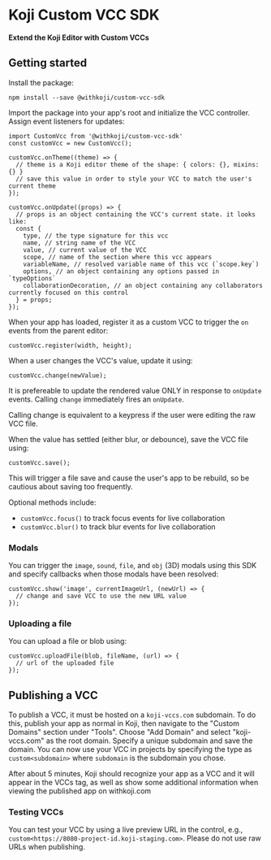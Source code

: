 # Koji Custom VCC SDK
**Extend the Koji Editor with Custom VCCs**

## Getting started

Install the package:
```
npm install --save @withkoji/custom-vcc-sdk
```

Import the package into your app's root and initialize the VCC controller. Assign event listeners for updates:
```
import CustomVcc from '@withkoji/custom-vcc-sdk'
const customVcc = new CustomVcc();

customVcc.onTheme((theme) => {
  // theme is a Koji editor theme of the shape: { colors: {}, mixins: {} }
  // save this value in order to style your VCC to match the user's current theme
});

customVcc.onUpdate((props) => {
  // props is an object containing the VCC's current state. it looks like:
  const {
    type, // the type signature for this vcc
    name, // string name of the VCC
    value, // current value of the VCC
    scope, // name of the section where this vcc appears
    variableName, // resolved variable name of this vcc (`scope.key`)
    options, // an object containing any options passed in `typeOptions`
    collaborationDecoration, // an object containing any collaborators currently focused on this control
  } = props;
});
```

When your app has loaded, register it as a custom VCC to trigger the `on` events from the parent editor:
```
customVcc.register(width, height);
```

When a user changes the VCC's value, update it using:
```
customVcc.change(newValue);
```

It is prefereable to update the rendered value ONLY in response to `onUpdate` events. Calling `change` immediately fires an `onUpdate`.

Calling change is equivalent to a keypress if the user were editing the raw VCC file.

When the value has settled (either blur, or debounce), save the VCC file using:
```
customVcc.save();
```

This will trigger a file save and cause the user's app to be rebuild, so be cautious about saving too frequently.

Optional methods include:
- `customVcc.focus()` to track focus events for live collaboration
- `customVcc.blur()` to track blur events for live collaboration

### Modals

You can trigger the `image`, `sound`, `file`, and `obj` (3D) modals using this SDK and specify callbacks when those modals have been resolved:

```
customVcc.show('image', currentImageUrl, (newUrl) => {
  // change and save VCC to use the new URL value
});
```

### Uploading a file

You can upload a file or blob using:

```
customVcc.uploadFile(blob, fileName, (url) => {
  // url of the uploaded file
});
```

## Publishing a VCC

To publish a VCC, it must be hosted on a `koji-vccs.com` subdomain. To do this, publish your app as normal in Koji, then navigate to the "Custom Domains" section under "Tools". Choose "Add Domain" and select "koji-vccs.com" as the root domain. Specify a unique subdomain and save the domain. You can now use your VCC in projects by specifying the type as `custom<subdomain>` where `subdomain` is the subdomain you chose.

After about 5 minutes, Koji should recognize your app as a VCC and it will appear in the VCCs tag, as well as show some additional information when viewing the published app on withkoji.com

### Testing VCCs

You can test your VCC by using a live preview URL in the control, e.g., `custom<https://8080-project-id.koji-staging.com>`. Please do not use raw URLs when publishing.
